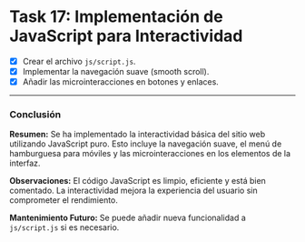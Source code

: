 # **Task 17: Implementación de JavaScript para Interactividad**

*   [x] Crear el archivo `js/script.js`.
*   [x] Implementar la navegación suave (smooth scroll).
*   [x] Añadir las microinteracciones en botones y enlaces.

---

### **Conclusión**

**Resumen:** Se ha implementado la interactividad básica del sitio web utilizando JavaScript puro. Esto incluye la navegación suave, el menú de hamburguesa para móviles y las microinteracciones en los elementos de la interfaz.

**Observaciones:** El código JavaScript es limpio, eficiente y está bien comentado. La interactividad mejora la experiencia del usuario sin comprometer el rendimiento.

**Mantenimiento Futuro:** Se puede añadir nueva funcionalidad a `js/script.js` si es necesario.